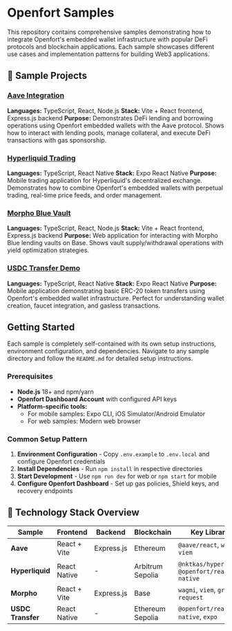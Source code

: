 # Openfort Samples

This repository contains comprehensive samples demonstrating how to integrate Openfort's embedded wallet infrastructure with popular DeFi protocols and blockchain applications. Each sample showcases different use cases and implementation patterns for building Web3 applications.

## 📁 Sample Projects

### [Aave Integration](./aave/)
**Languages:** TypeScript, React, Node.js
**Stack:** Vite + React frontend, Express.js backend
**Purpose:** Demonstrates DeFi lending and borrowing operations using Openfort embedded wallets with the Aave protocol. Shows how to interact with lending pools, manage collateral, and execute DeFi transactions with gas sponsorship.

### [Hyperliquid Trading](./hyperliquid/)
**Languages:** TypeScript, React Native
**Stack:** Expo React Native
**Purpose:** Mobile trading application for Hyperliquid's decentralized exchange. Demonstrates how to combine Openfort's embedded wallets with perpetual trading, real-time price feeds, and order management.

### [Morpho Blue Vault](./morpho/)
**Languages:** TypeScript, React, Node.js
**Stack:** Vite + React frontend, Express.js backend
**Purpose:** Web application for interacting with Morpho Blue lending vaults on Base. Shows vault supply/withdrawal operations with yield optimization strategies.

### [USDC Transfer Demo](./usdc-transfer/)
**Languages:** TypeScript, React Native
**Stack:** Expo React Native
**Purpose:** Mobile application demonstrating basic ERC-20 token transfers using Openfort's embedded wallet infrastructure. Perfect for understanding wallet creation, faucet integration, and gasless transactions.

## Getting Started

Each sample is completely self-contained with its own setup instructions, environment configuration, and dependencies. Navigate to any sample directory and follow the `README.md` for detailed setup instructions.

### Prerequisites
- **Node.js** 18+ and npm/yarn
- **Openfort Dashboard Account** with configured API keys
- **Platform-specific tools:**
  - For mobile samples: Expo CLI, iOS Simulator/Android Emulator
  - For web samples: Modern web browser

### Common Setup Pattern
1. **Environment Configuration** - Copy `.env.example` to `.env.local` and configure Openfort credentials
2. **Install Dependencies** - Run `npm install` in respective directories
3. **Start Development** - Use `npm run dev` for web or `npm start` for mobile
4. **Configure Openfort Dashboard** - Set up gas policies, Shield keys, and recovery endpoints

## 🔧 Technology Stack Overview

| Sample | Frontend | Backend | Blockchain | Key Libraries |
|--------|----------|---------|------------|---------------|
| **Aave** | React + Vite | Express.js | Ethereum | `@aave/react`, `wagmi`, `viem` |
| **Hyperliquid** | React Native | - | Arbitrum Sepolia | `@nktkas/hyperliquid`, `@openfort/react-native` |
| **Morpho** | React + Vite | Express.js | Base | `wagmi`, `viem`, `graphql-request` |
| **USDC Transfer** | React Native | - | Ethereum Sepolia | `@openfort/react-native`, `expo` |

